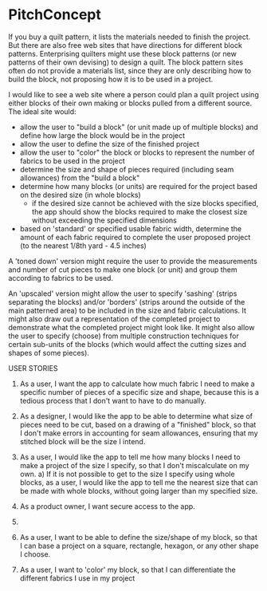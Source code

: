 # PitchConcept

If you buy a quilt pattern, it lists the materials needed to finish the project.  But there are also free web sites
that have directions for different block patterns.  Enterprising quilters might use these block patterns (or new patterns
of their own devising) to design a quilt.  The block pattern sites often do not provide a materials list, since they are only
describing how to build the block, not proposing how it is to be used in a project. 

I would like to see a web site where a person could plan a quilt project using either blocks of their own making or blocks
pulled from a different source.  The ideal site would:
  - allow the user to "build a block" (or unit made up of multiple blocks) and define how large the block would be in the project
  - allow the user to define the size of the finished project
  - allow the user to "color" the block or blocks to represent the number of fabrics to be used in the project
  - determine the size and shape of pieces required (including seam allowances) from the "build a block"
  - determine how many blocks (or units) are required for the project based on the desired size (in whole blocks)
    - if the desired size cannot be achieved with the size blocks specified, the app should show the blocks required
      to make the closest size without exceeding the specified dimensions
  - based on 'standard' or specified usable fabric width, determine the amount of each fabric required to complete
    the user proposed project (to the nearest 1/8th yard - 4.5 inches)
    
A 'toned down' version might require the user to provide the measurements and number of cut pieces to make one 
block (or unit) and group them according to fabrics to be used. 

An 'upscaled' version might allow the user to specify 'sashing' (strips separating the blocks) and/or 'borders' (strips 
around the outside of the main patterned area) to be included in the size and fabric calculations.  It might also draw out
a representation of the completed project to demonstrate what the completed project might look like.  It might also
allow the user to specify (choose) from multiple construction techniques for certain sub-units of the blocks (which would
affect the cutting sizes and shapes of some pieces).
    

USER STORIES

1) As a user, I want the app to calculate how much fabric I need to make a specific number of pieces of a specific size and
   shape, because this is a tedious process that I don't want to have to do manually.
2) As a designer, I would like the app to be able to determine what size of pieces need to be cut, based on a drawing of a
   "finished" block, so that I don't make errors in accounting for seam allowances, ensuring that my stitched block
   will be the size I intend.
3) As a user, I would like the app to tell me how many blocks I need to make a project of the size I specify, so that I
   don't miscalculate on my own. 
    a) If it is not possible to get to the size I specify using whole blocks, as a user, I would like the app to tell 
       me the nearest size that can be made with whole blocks, without going larger than my specified size.
4) As a product owner, I want secure access to the app.
5) 


31) As a user, I want to be able to define the size/shape of my block, so that I can base a project on a square, rectangle, hexagon, or any other shape I choose.
32) As a user, I want to 'color' my block, so that I can differentiate the different fabrics I use in my project
